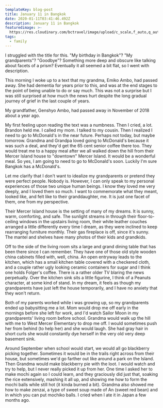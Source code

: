 ```yaml
---
templateKey: blog-post
title: January 11 in Bangkok
date: 2020-01-11T03:41:46.492Z
description: January 11 in Bangkok
featuredimage: >-
  https://res.cloudinary.com/bctravel/image/upload/c_scale,f_auto,q_auto,w_1080/v1578713991/IMG_1176_omdtmf.jpg
tags:
  - family
---
```

I struggled with the title for this. "My birthday in Bangkok"? "My grandparents"? "Goodbye"? Something more deep and obscure like talking about facets of a prism? Eventually it all seemed a bit flat, so I went with description.

This morning I woke up to a text that my grandma, Emiko Ambo, had passed away. She had dementia for years prior to this, and was at the end stages to the point of being unable to do or say much. This was not a surprise but I was still surprised at how much the news hurt despite the long gradual journey of grief in the last couple of years.

My grandfather, Genshyo Ambo, had passed away in November of 2018 about a year ago. 

My first feeling upon reading the text was a numbness. Then I cried, a lot. Brandon held me. I called my mom. I talked to my cousin. Then I realized I need to go to McDonald's in the near future. Perhaps not today, but maybe tomorrow. Grandma and Grandpa loved going to McDonald's because it was such a deal, and they'd get the 65 cent senior coffee there too. They would treat me to a happy meal after we all walked down the hill from their Mercer Island house to "downtown" Mercer Island. It would be a wonderful meal. So yes, I am going to need to go to McDonald's soon. Luckily I'm sure Bangkok has a McDonald's.

Let me clarify that I don't want to idealize my grandparents or pretend they were perfect people. Nobody is. However, I can only speak to my personal experiences of those two unique human beings. I know they loved me very deeply, and I loved them so much. I want to commemorate what they meant, looked like, and felt like to their granddaughter, me. It is just one facet of them, one from my perspective.

Their Mercer Island house is the setting of many of my dreams. It is sunny, warm, comforting, and safe. The sunlight streams in through their floor-to-ceiling windows in the upstairs living room, their white leather couches arranged a little differently every time I dream, as they were inclined to keep rearranging furniture monthly. Their gas fireplace is off, since it's sunny. The mantel and shelves have many photos of their kids and grandkids. 

Off to the side of the living room sits a large and grand dining table that has been there since I can remember. They have one of those old style wooden china cabinets filled with, well, china. An open entryway leads to the kitchen, which has a small kitchen table covered with a checkered cloth, and a couple rather ugly looking ceramic containers for sugar and I think one holds Folger's coffee. There is a rather older TV blaring the news perpetually. Over the kitchen sink sits a little figurine, I think of a Peanuts character, at some kind of stand. In my dream, it feels as though my grandparents have just left the house temporarily, and I have no anxiety that they won't return.

Both of my parents worked while i was growing up, so my grandparents ended up babysitting me a lot. Mom would drop me off early in the mornings before she left for work, and I'd watch Sailor Moon in my grandparents' living room before school. Grandma would walk up the hill with me to West Mercer Elementary to drop me off. I would sometimes push her from behind (to help her) and she would laugh. She had gray hair in short curls she would constantly dye herself in the very old very deep basement sink. 

Around September when school would start, we would all go blackberry picking together. Sometimes it would be in the trails right across from their house, but sometimes we'd go farther out like around a park on the Island. Then Grandma would make blackberry pie with the loot. I would watch and try to help, but I never really picked it up from her. One time I asked her to make mochi again so I could learn, and they graciously did just that, soaking the rice extensively, mashing it all up, and showing me how to form the mochi balls while still hot (it kinda burned a bit). Grandma also showed me how to make zenzai, a type of sweet soup made of An (sweet red bean) and in which you can put mochiko balls. I cried when I ate it in Japan a few months ago.

